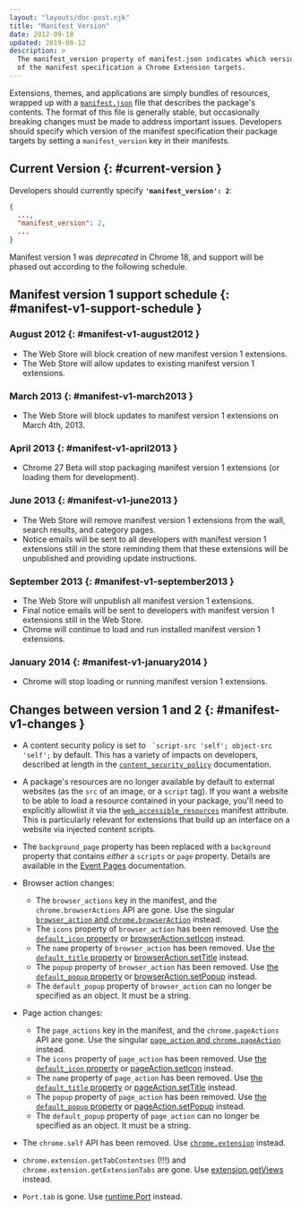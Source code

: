 ```yaml
---
layout: "layouts/doc-post.njk"
title: "Manifest Version"
date: 2012-09-18
updated: 2019-08-12
description: >
  The manifest_version property of manifest.json indicates which version
  of the manifest specification a Chrome Extension targets.
---
```


Extensions, themes, and applications are simply bundles of resources, wrapped up with a
[`manifest.json`][1] file that describes the package's contents. The format of this file is
generally stable, but occasionally breaking changes must be made to address important issues.
Developers should specify which version of the manifest specification their package targets by
setting a `manifest_version` key in their manifests.

## Current Version {: #current-version }

Developers should currently specify **`'manifest_version': 2`**:

```json
{
  ...,
  "manifest_version": 2,
  ...
}
```

Manifest version 1 was _deprecated_ in Chrome 18, and support will be phased out according to the
following schedule.

## Manifest version 1 support schedule {: #manifest-v1-support-schedule }

### August 2012 {: #manifest-v1-august2012 }

- The Web Store will block creation of new manifest version 1 extensions.
- The Web Store will allow updates to existing manifest version 1 extensions.

### March 2013 {: #manifest-v1-march2013 }

- The Web Store will block updates to manifest version 1 extensions on March 4th, 2013.

### April 2013 {: #manifest-v1-april2013 }

- Chrome 27 Beta will stop packaging manifest version 1 extensions (or loading them for
  development).

### June 2013 {: #manifest-v1-june2013 }

- The Web Store will remove manifest version 1 extensions from the wall, search results, and
  category pages.
- Notice emails will be sent to all developers with manifest version 1 extensions still in the store
  reminding them that these extensions will be unpublished and providing update instructions.

### September 2013 {: #manifest-v1-september2013 }

- The Web Store will unpublish all manifest version 1 extensions.
- Final notice emails will be sent to developers with manifest version 1 extensions still in the Web
  Store.
- Chrome will continue to load and run installed manifest version 1 extensions.

### January 2014 {: #manifest-v1-january2014 }

- Chrome will stop loading or running manifest version 1 extensions.

## Changes between version 1 and 2 {: #manifest-v1-changes }

- A content security policy is set to `` `script-src 'self'; object-src 'self';`` by default. This
  has a variety of impacts on developers, described at length in the [`content_security_policy`][2]
  documentation.
- A package's resources are no longer available by default to external websites (as the `src` of an
  image, or a `script` tag). If you want a website to be able to load a resource contained in your
  package, you'll need to explicitly allowlist it via the [`web_accessible_resources`][3] manifest
  attribute. This is particularly relevant for extensions that build up an interface on a website
  via injected content scripts.
- The `background_page` property has been replaced with a `background` property that contains
  _either_ a `scripts` or `page` property. Details are available in the [Event Pages][4]
  documentation.
- Browser action changes:

  - The `browser_actions` key in the manifest, and the `chrome.browserActions` API are gone. Use the
    singular [`browser_action` and `chrome.browserAction`][5] instead.
  - The `icons` property of `browser_action` has been removed. Use [the `default_icon` property][6]
    or [browserAction.setIcon][7] instead.
  - The `name` property of `browser_action` has been removed. Use [the `default_title` property][8]
    or [browserAction.setTitle][9] instead.
  - The `popup` property of `browser_action` has been removed. Use [the `default_popup`
    property][10] or [browserAction.setPopup][11] instead.
  - The `default_popup` property of `browser_action` can no longer be specified as an object. It
    must be a string.

- Page action changes:

  - The `page_actions` key in the manifest, and the `chrome.pageActions` API are gone. Use the
    singular [`page_action` and `chrome.pageAction`][12] instead.
  - The `icons` property of `page_action` has been removed. Use [the `default_icon` property][13] or
    [pageAction.setIcon][14] instead.
  - The `name` property of `page_action` has been removed. Use [the `default_title` property][15] or
    [pageAction.setTitle][16] instead.
  - The `popup` property of `page_action` has been removed. Use [the `default_popup` property][17]
    or [pageAction.setPopup][18] instead.
  - The `default_popup` property of `page_action` can no longer be specified as an object. It must
    be a string.

- The `chrome.self` API has been removed. Use [`chrome.extension`][19] instead.
- `chrome.extension.getTabContentses` (!!!) and `chrome.extension.getExtensionTabs` are gone. Use
  [extension.getViews][20] instead.
- `Port.tab` is gone. Use [runtime.Port][21] instead.

[1]: /docs/extensions/mv2/tabs
[2]: /docs/extensions/mv2/contentSecurityPolicy
[3]: /docs/extensions/mv2/manifest/web_accessible_resources
[4]: /docs/extensions/mv2/event_pages
[5]: /docs/extensions/browserAction
[6]: /docs/extensions/browserAction#manifest
[7]: /docs/extensions/browserAction#method-setIcon
[8]: /docs/extensions/browserAction#manifest
[9]: /docs/extensions/browserAction#method-setTitle
[10]: /docs/extensions/browserAction#manifest
[11]: /docs/extensions/browserAction#method-setPopup
[12]: /docs/extensions/pageAction
[13]: /docs/extensions/pageAction#manifest
[14]: /docs/extensions/pageAction#method-setIcon
[15]: /docs/extensions/pageAction#manifest
[16]: /docs/extensions/pageAction#method-setTitle
[17]: /docs/extensions/pageAction#manifest
[18]: /docs/extensions/pageAction#method-setPopup
[19]: /docs/extensions
[20]: /docs/extensions/extension#method-getViews
[21]: /docs/extensions/runtime#type-Port
